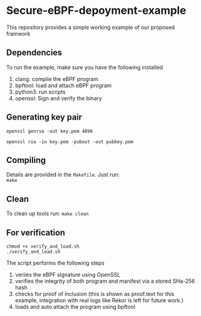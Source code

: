 # Secure-eBPF-depoyment-example
This repository provides a simple working example of our proposed framwork

## Dependencies
To run the example, make sure you have the following installed
1. clang: compile the eBPF program 
2. bpftool: load and attach eBPF program
3. python3: run scripts
4. openssl: Sign and verify the binary  

## Generating key pair
`openssl genrsa -out key.pem 4096`

`openssl rsa -in key.pem -pubout -out pubkey.pem`

## Compiling
Details are provided in the `Makefile`. Just run:  
`make`


## Clean
To clean up tools run:
`make clean`


## For verification 

`chmod +x verify_and_load.sh`  
`./verify_and_load.sh`


The script performs the following steps
1. veriies the eBPF signature using OpenSSL
2. verifies the integrity of both program and manifest via a stored SHa-256 hash
3. checks for proof of inclusion (this is shown as proof.text for this example, integration with real logs like Rekor is left for future work.)
4. loads and auto attach the program using bpftool
